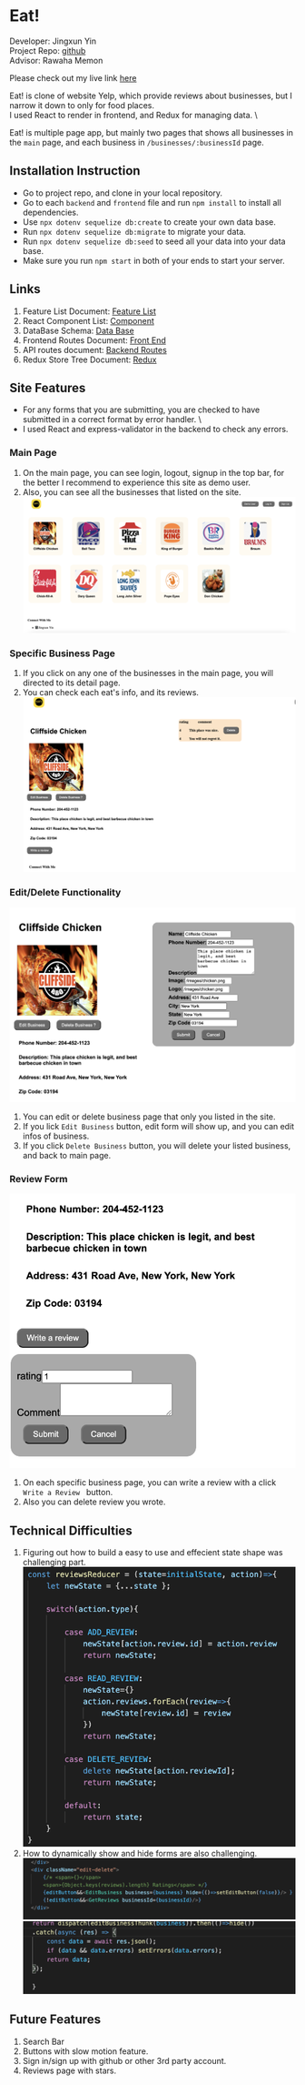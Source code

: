# Eat!

Developer: Jingxun Yin \
Project Repo: [github](https://github.com/jxyin0513/SoloProject)\
Advisor: Rawaha Memon

Please check out my live link [here](https://yelpsoloproject.herokuapp.com)

Eat! is clone of website Yelp, which provide reviews about businesses, but I narrow it down to only for food places. \
I used React to render in frontend, and Redux for managing data. \


Eat! is multiple page app, but mainly two pages that shows all businesses in the `main` page, and each business in ```/businesses/:businessId``` page.

## Installation Instruction

* Go to project repo, and clone in your local repository.
* Go to each `backend` and `frontend` file and run ```npm install``` to install all dependencies.
* Use ```npx dotenv sequelize db:create``` to create your own data base.
* Run ```npx dotenv sequelize db:migrate``` to migrate your data.
* Run ```npx dotenv sequelize db:seed``` to seed all your data into your data base.
* Make sure you run `npm start` in both of your ends to start your server.

## Links
1. Feature List Document: [Feature List](https://github.com/jxyin0513/SoloProject/wiki/Feature-List)
2. React Component List: [Component](https://github.com/jxyin0513/SoloProject/wiki/Component-List) 
3. DataBase Schema: [Data Base](https://github.com/jxyin0513/SoloProject/wiki/DataBase-Schema)
4. Frontend Routes Document: [Front End](https://github.com/jxyin0513/SoloProject/wiki/Frontend-Routes)
5. API routes document: [Backend Routes](https://github.com/jxyin0513/SoloProject/wiki/API-Backend-Documents)
6. Redux Store Tree Document: [Redux](https://github.com/jxyin0513/SoloProject/wiki/State-Shape)

## Site Features

* For any forms that you are submitting, you are checked to have submitted in a correct format by error handler. \
* I used React and express-validator in the backend to check any errors.

### Main Page
  
1. On the main page, you can see login, logout, signup in the top bar, for the better I recommend to experience this site as demo user.
2. Also, you can see all the businesses that listed on the site.
![main](./images/freshmain.png)

### Specific Business Page

1. If you click on any one of the businesses in the main page, you will directed to its detail page.
2. You can check each eat's info, and its reviews.
![detail](./images/detailpage.png)

### Edit/Delete Functionality
![edit](./images/edit.png)
1. You can edit or delete business page that only you listed in the site.
2. If you lick ```Edit Business``` button, edit form will show up, and you can edit infos of business.
3. If you click ```Delete Business``` button, you will delete your listed business, and back to main page.

### Review Form
 ![review](./images/review.png)
 1. On each specific business page, you can write a review with a click ```Write a Review ``` button.
 2. Also you can delete review you wrote.

## Technical Difficulties
 1. Figuring out how to build a easy to use and effecient state shape was challenging part. \
  ![state-shape](./images/state-shape.png)
 2. How to dynamically show and hide forms are also challenging.\
  ![d](./images/hide.png) \
  ![d](./images/hide1.png)
  
## Future Features

1. Search Bar
2. Buttons with slow motion feature.
3. Sign in/sign up with github or other 3rd party account.
4. Reviews page with stars.

